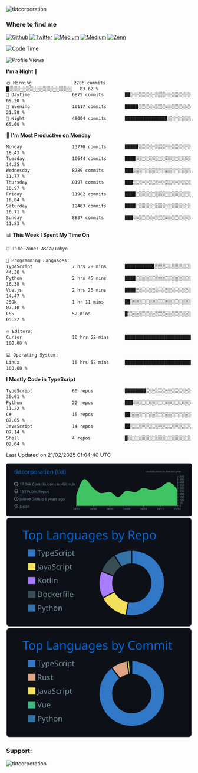<p align="left"> <img src="https://komarev.com/ghpvc/?username=tktcorporation&label=Profile%20views&color=0e75b6&style=flat" alt="tktcorporation" /> </p>

<h3>Where to find me</h3>
<p>
<a href="https://github.com/tktcorporation" target="_blank"><img alt="Github" src="https://img.shields.io/badge/GitHub-%2312100E.svg?&style=for-the-badge&logo=Github&logoColor=white" /></a>
<a href="https://twitter.com/tktcorporation" target="_blank"><img alt="Twitter" src="https://img.shields.io/badge/twitter-%231DA1F2.svg?&style=for-the-badge&logo=twitter&logoColor=white" /></a>
<a href="https://www.linkedin.com/in/tktcorporation" target="_blank"><img alt="Medium" src="https://img.shields.io/badge/linkdin-0a66c2.svg?&style=for-the-badge&logo=linkedin&logoColor=white" /></a>
<a href="https://qiita.com/tktcorporation" target="_blank"><img alt="Medium" src="https://img.shields.io/badge/qiita-55C500.svg?&style=for-the-badge&logo=qiita&logoColor=white" /></a>
<a href="https://zenn.dev/tktcorporation" target="_blank"><img alt="Zenn" src="https://img.shields.io/badge/Zenn-3EA8FF.svg?&style=for-the-badge&logo=Zenn&logoColor=white" /></a>
</p>
  
<!--START_SECTION:waka-->
![Code Time](http://img.shields.io/badge/Code%20Time-2%2C162%20hrs%2026%20mins-blue)

![Profile Views](http://img.shields.io/badge/Profile%20Views-0-blue)

**I'm a Night 🦉** 

```text
🌞 Morning                2706 commits        █░░░░░░░░░░░░░░░░░░░░░░░░   03.62 % 
🌆 Daytime                6875 commits        ██░░░░░░░░░░░░░░░░░░░░░░░   09.20 % 
🌃 Evening                16117 commits       █████░░░░░░░░░░░░░░░░░░░░   21.58 % 
🌙 Night                  49004 commits       ████████████████░░░░░░░░░   65.60 % 
```
📅 **I'm Most Productive on Monday** 

```text
Monday                   13770 commits       █████░░░░░░░░░░░░░░░░░░░░   18.43 % 
Tuesday                  10644 commits       ████░░░░░░░░░░░░░░░░░░░░░   14.25 % 
Wednesday                8789 commits        ███░░░░░░░░░░░░░░░░░░░░░░   11.77 % 
Thursday                 8197 commits        ███░░░░░░░░░░░░░░░░░░░░░░   10.97 % 
Friday                   11982 commits       ████░░░░░░░░░░░░░░░░░░░░░   16.04 % 
Saturday                 12483 commits       ████░░░░░░░░░░░░░░░░░░░░░   16.71 % 
Sunday                   8837 commits        ███░░░░░░░░░░░░░░░░░░░░░░   11.83 % 
```


📊 **This Week I Spent My Time On** 

```text
🕑︎ Time Zone: Asia/Tokyo

💬 Programming Languages: 
TypeScript               7 hrs 28 mins       ███████████░░░░░░░░░░░░░░   44.30 % 
Python                   2 hrs 45 mins       ████░░░░░░░░░░░░░░░░░░░░░   16.38 % 
Vue.js                   2 hrs 26 mins       ████░░░░░░░░░░░░░░░░░░░░░   14.47 % 
JSON                     1 hr 11 mins        ██░░░░░░░░░░░░░░░░░░░░░░░   07.10 % 
CSS                      52 mins             █░░░░░░░░░░░░░░░░░░░░░░░░   05.22 % 

🔥 Editors: 
Cursor                   16 hrs 52 mins      █████████████████████████   100.00 % 

💻 Operating System: 
Linux                    16 hrs 52 mins      █████████████████████████   100.00 % 
```

**I Mostly Code in TypeScript** 

```text
TypeScript               60 repos            ████████░░░░░░░░░░░░░░░░░   30.61 % 
Python                   22 repos            ███░░░░░░░░░░░░░░░░░░░░░░   11.22 % 
C#                       15 repos            ██░░░░░░░░░░░░░░░░░░░░░░░   07.65 % 
JavaScript               14 repos            ██░░░░░░░░░░░░░░░░░░░░░░░   07.14 % 
Shell                    4 repos             █░░░░░░░░░░░░░░░░░░░░░░░░   02.04 % 
```




 Last Updated on 21/02/2025 01:04:40 UTC
<!--END_SECTION:waka-->

[![](https://raw.githubusercontent.com/tktcorporation/tktcorporation/master/profile-summary-card-output/github_dark/0-profile-details.svg)](https://github.com/vn7n24fzkq/github-profile-summary-cards)
[![](https://raw.githubusercontent.com/tktcorporation/tktcorporation/master/profile-summary-card-output/github_dark/1-repos-per-language.svg)](https://github.com/vn7n24fzkq/github-profile-summary-cards) [![](https://raw.githubusercontent.com/tktcorporation/tktcorporation/master/profile-summary-card-output/github_dark/2-most-commit-language.svg)](https://github.com/vn7n24fzkq/github-profile-summary-cards)

<h3 align="left">Support:</h3>
<p><a href="https://www.buymeacoffee.com/tktcorporation"> <img align="left" src="https://cdn.buymeacoffee.com/buttons/v2/default-yellow.png" height="50" width="210" alt="tktcorporation" /></a></p><br><br>
